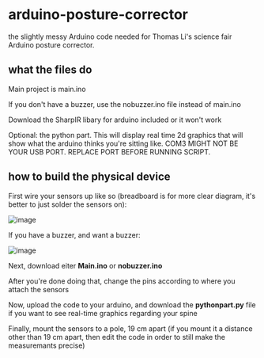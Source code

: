  # arduino-posture-corrector
the slightly messy Arduino code needed for Thomas Li's science fair Arduino posture corrector.


## what the files do
Main project is main.ino

If you don't have a buzzer, use the nobuzzer.ino file instead of main.ino

Download the SharpIR libary for arduino included or it won't work

Optional: the python part. This will display real time 2d graphics that will show what the arduino thinks you're sitting like. COM3 MIGHT NOT BE YOUR USB PORT. REPLACE PORT BEFORE RUNNING SCRIPT.

## how to build the physical device
First wire your sensors up like so (breadboard is for more clear diagram, it's better to just solder the sensors on):

![image](https://user-images.githubusercontent.com/77999105/119068706-940dcf80-b999-11eb-8a6c-7d8de5d66559.png)

If you have a buzzer, and want a buzzer:

![image](https://user-images.githubusercontent.com/77999105/119069048-37f77b00-b99a-11eb-8faf-8f3cac9375ee.png)


Next, download eiter **Main.ino** or **nobuzzer.ino**

After you're done doing that, change the pins according to where you attach the sensors

Now, upload the code to your arduino, and download the **pythonpart.py** file if you want to see real-time graphics regarding your spine

Finally, mount the sensors to a pole, 19 cm apart (if you mount it a distance other than 19 cm apart, then edit the code in order to still make the measuremants precise)
